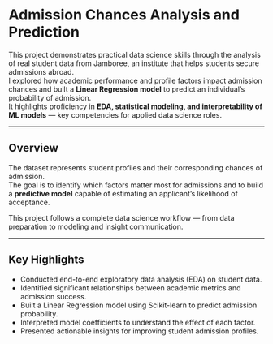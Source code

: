 # Admission Chances Analysis and Prediction


This project demonstrates practical data science skills through the analysis of real student data from Jamboree, an institute that helps students secure admissions abroad.  
I explored how academic performance and profile factors impact admission chances and built a **Linear Regression model** to predict an individual’s probability of admission.  
It highlights proficiency in **EDA, statistical modeling, and interpretability of ML models** — key competencies for applied data science roles.

---

## Overview
The dataset represents student profiles and their corresponding chances of admission.  
The goal is to identify which factors matter most for admissions and to build a **predictive model** capable of estimating an applicant’s likelihood of acceptance.

This project follows a complete data science workflow — from data preparation to modeling and insight communication.

---

## Key Highlights
- Conducted end-to-end exploratory data analysis (EDA) on student data.  
- Identified significant relationships between academic metrics and admission success.  
- Built a Linear Regression model using Scikit-learn to predict admission probability.  
- Interpreted model coefficients to understand the effect of each factor.  
- Presented actionable insights for improving student admission profiles.


